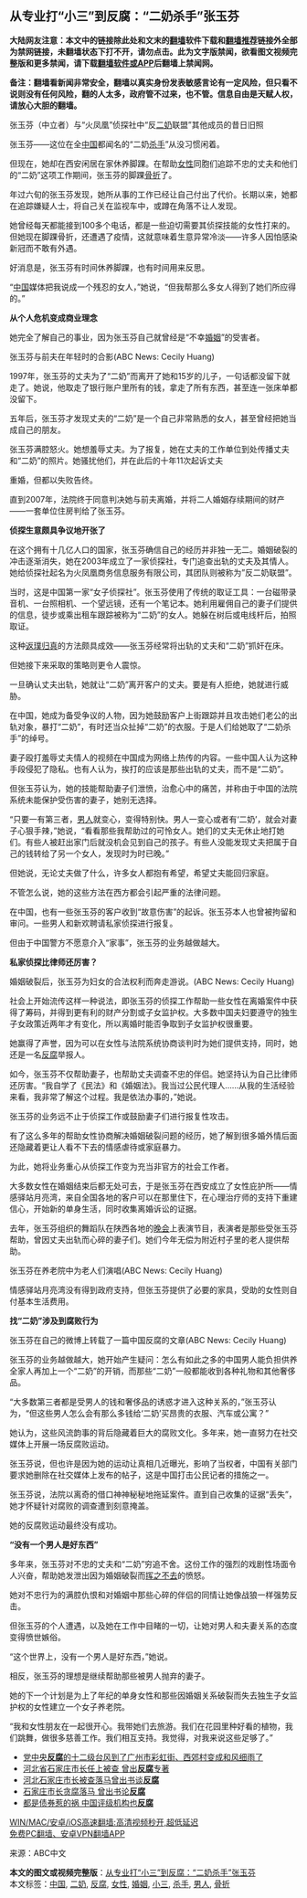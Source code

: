  <h2>从专业打“小三”到反腐：“二奶杀手”张玉芬</h2> <p class="notice"><b>大陆网友注意：本文中的链接除此处和文末的<a href="https://github.com/bannedbook/fanqiang" >翻墙</a>软件下载和<a href="https://github.com/killgcd/justmysocks/blob/master/README.md">翻墙推荐</a>链接外全部为禁网链接，未翻墙状态下打不开，请勿点击。此为文字版禁闻，欲看图文视频完整版和更多禁闻，请下载<a href="https://github.com/bannedbook/fanqiang">翻墙软件或APP</a>后翻墙上禁闻网。</p><p>备注：翻墙看新闻非常安全，翻墙以真实身份发表敏感言论有一定风险，但只看不说则没有任何风险，翻的人太多，政府管不过来，也不管。信息自由是天赋人权，请放心大胆的翻墙。</b></p>  <div class="entry"> <p id="conimg">张玉芬（中立者）与“火凤凰”侦探社中“反<a href="https://www.bannedbook.org/bnews/tag/%e4%ba%8c%e5%a5%b6/" class="st_tag internal_tag" rel="tag" title="标签 二奶 下的日志">二奶</a>联盟”其他成员的昔日旧照</p> <p>张玉芬——这位在全<span class='wp_keywordlink_affiliate'><a href="https://www.bannedbook.org/" title="中国" target="_blank">中国</a></span>都闻名的“二奶<a href="https://www.bannedbook.org/bnews/tag/%E6%9D%80%E6%89%8B/" class="st_tag internal_tag" rel="tag" title="标签 杀手 下的日志">杀手</a>”从没习惯闲着。</p> <p>但现在，她却在西安闲居在家休养脚踝。在帮助<a href="https://www.bannedbook.org/bnews/tag/%e5%a5%b3%e6%80%a7/" class="st_tag internal_tag" rel="tag" title="标签 女性 下的日志">女性</a>同胞们追踪不忠的丈夫和他们的“二奶”这项工作期间，张玉芬的脚踝<a href="https://www.bannedbook.org/bnews/tag/%E9%AA%A8%E6%8A%98/" class="st_tag internal_tag" rel="tag" title="标签 骨折 下的日志">骨折</a>了。</p> <p>年过六旬的张玉芬发现，她所从事的工作已经让自己付出了代价。长期以来，她都在追踪嫌疑人士，将自己关在监视车中，或蹲在角落不让人发现。</p> <p>她曾经每天都能接到100多个电话，都是一些迫切需要其侦探技能的女性打来的。但她现在脚踝骨折，还遭遇了疫情，这就意味着生意异常冷淡——许多人因怕感染新冠而不敢有外遇。</p> <p>好消息是，张玉芬有时间休养脚踝，也有时间用来反思。</p> <p>“<a href="https://www.bannedbook.org/bnews/tag/%E4%B8%AD%E5%9B%BD/" class="st_tag internal_tag" rel="tag" title="标签 中国 下的日志">中国</a>媒体把我说成一个残忍的女人，”她说，“但我帮那么多女人得到了她们所应得的。”</p> <p><strong>从个人危机变成商业理念</strong></p> <p>她完全了解自己的事业，因为张玉芬自己就曾经是“不幸<a href="https://www.bannedbook.org/bnews/tag/%e5%a9%9a%e5%a7%bb/" class="st_tag internal_tag" rel="tag" title="标签 婚姻 下的日志">婚姻</a>”的受害者。</p> <p>张玉芬与前夫在年轻时的合影(ABC News: Cecily Huang)</p> <p>1997年，张玉芬的丈夫为了“二奶”而离开了她和15岁的儿子，一句话都没留下就走了。她说，他取走了银行账户里所有的钱，拿走了所有东西，甚至连一张床单都没留下。</p> <p>五年后，张玉芬才发现丈夫的“二奶”是一个自己非常熟悉的女人，甚至曾经把她当成自己的朋友。</p> <p>张玉芬满腔怒火。她想羞辱丈夫。为了报复，她在丈夫的工作单位到处传播丈夫和“二奶”的照片。她骚扰他们，并在此后的十年11次起诉丈夫</p> <p>重婚，但都以失败告终。</p>  <p>直到2007年，法院终于同意判决她与前夫离婚，并将二人婚姻存续期间的财产——一套单位住房判给了张玉芬。</p> <p><strong>侦探生意颇具争议地开张了</strong></p> <p>在这个拥有十几亿人口的国家，张玉芬确信自己的经历并非独一无二。婚姻破裂的冲击逐渐消失，她在2003年成立了一家侦探社，专门追查出轨的丈夫及其情人。她给侦探社起名为火凤凰商务信息服务有限公司，其团队则被称为&#8221;反二奶联盟&#8221;。</p> <p>当时，这是中国第一家“女子侦探社”。张玉芬使用了传统的取证工具：一台磁带录音机、一台照相机、一个望远镜，还有一个笔记本。她利用雇佣自己的妻子们提供的信息，徒步或乘出租车跟踪被称为“二奶”的女人。她躲在树后或电线杆后，拍照取证。</p> <p>这种<span class='wp_keywordlink'><a href="https://www.bannedbook.org/forum3/topic2320.html" title="《返璞归真-神奇的前世回溯疗法》" target="_blank">返璞归真</a></span>的方法颇具成效——张玉芬经常将出轨的丈夫和“二奶”抓奸在床。</p> <p>但她接下来采取的策略则更令人震惊。</p> <p>一旦确认丈夫出轨，她就让“二奶”离开客户的丈夫。要是有人拒绝，她就进行威胁。</p> <p>在中国，她成为备受争议的人物，因为她鼓励客户上街跟踪并且攻击她们老公的出轨对象，暴打“二奶”，有时还当众扯掉“二奶”的衣服。于是人们给她取了“二奶杀手”的绰号。</p> <p>妻子殴打羞辱丈夫情人的视频在中国成为网络上热传的内容。一些中国人认为这种手段侵犯了隐私。也有人认为，挨打的应该是那些出轨的丈夫，而不是“二奶”。</p> <p>但张玉芬认为，她的技能帮助妻子们泄愤，治愈心中的痛苦，并称由于中国的法院系统未能保护受伤害的妻子，她别无选择。</p> <p>“只要一有第三者，<a href="https://www.bannedbook.org/bnews/tag/%e7%94%b7%e4%ba%ba/" class="st_tag internal_tag" rel="tag" title="标签 男人 下的日志">男人</a>就变心，变得特别快。男人一变心或者有‘二奶’，就会对妻子心狠手辣，”她说，“看看那些我帮助过的可怜女人。她们的丈夫无休止地打她们。有些人被赶出家门后就没机会见到自己的孩子。有些人没能发现丈夫把属于自己的钱转给了另一个女人，发现时为时已晚。”</p> <p>但她说，无论丈夫做了什么，许多女人都抱有希望，希望丈夫能回归家庭。</p> <p>不管怎么说，她的这些方法在西方都会引起严重的法律问题。</p> <p>在中国，也有一些张玉芬的客户收到“故意伤害”的起诉。张玉芬本人也曾被拘留和审问。一些男人和新欢聘请私家侦探进行报复。</p>  <p>但由于中国警方不愿意介入“家事”，张玉芬的业务越做越大。</p> <p><strong>私家侦探比律师还厉害？</strong></p> <p>婚姻破裂后，张玉芬为妇女的合法权利而奔走游说。(ABC News: Cecily Huang)</p> <p>社会上开始流传这样一种说法，即张玉芬的侦探工作帮助一些女性在离婚案件中获得了筹码，并得到更有利的财产分割或子女监护权。大多数中国夫妇要遵守的独生子女政策近两年才有变化，所以离婚时能否争取到子女监护权很重要。</p> <p>她赢得了声誉，因为可以在女性与法院系统协商谈判时为她们提供支持，同时，她还是一名<a href="https://www.bannedbook.org/bnews/tag/%e5%8f%8d%e8%85%90/" class="st_tag internal_tag" rel="tag" title="标签 反腐 下的日志">反腐</a>举报人。</p> <p>如今，张玉芬不仅帮助妻子，也帮助丈夫调查不忠的伴侣。她坚持认为自己比律师还厉害。“我自学了《民法》和《婚姻法》。我当过公民代理人&#8230;&#8230;从我的生活经验来看，我非常了解这个过程。我是依法办事的，”她说。</p> <p>张玉芬的业务远不止于侦探工作或鼓励妻子们进行报复性攻击。</p> <p>有了这么多年的帮助女性协商解决婚姻破裂问题的经历，她了解到很多婚外情后面还隐藏着更让人看不下去的情感虐待或家庭暴力。</p> <p>为此，她将业务重心从侦探工作变为充当非官方的社会工作者。</p> <p>大多数女性在婚姻结束后都无处可去，于是张玉芬在西安成立了女性庇护所——情感驿站月亮湾，来自全国各地的客户可以在那里住下，在心理治疗师的支持下重建信心，开始新的单身生活，同时收集离婚诉讼的证据。</p> <p>去年，张玉芬组织的舞蹈队在陕西各地的<span class='wp_keywordlink_affiliate'><a href="https://zh-cn.shenyunperformingarts.org/" title="晚会" target="_blank">晚会</a></span>上表演节目，表演者是那些受张玉芬帮助，曾因丈夫出轨而心碎的妻子们。她们今年无偿为附近村子里的老人提供帮助。</p> <p>张玉芬在养老院中为老人们演唱(ABC News: Cecily Huang)</p> <p>情感驿站月亮湾没有得到政府支持，但张玉芬提供了必要的家具，受助的女性则自付基本生活费用。</p> <p><strong>找“二奶”涉及到腐败行为</strong></p>  <p>张玉芬在自己的微博上转载了一篇中国反腐的文章(ABC News: Cecily Huang)</p> <p>张玉芬的业务越做越大，她开始产生疑问：怎么有如此之多的中国男人能负担供养全家人再加上一个“二奶”的开销，而那些“二奶”一般都能收到各种礼物和其他奢侈品。</p> <p>“大多数第三者都是受男人的钱和奢侈品的诱惑才进入这种关系的，”张玉芬认为，“但这些男人怎么会有那么多钱给‘二奶’买昂贵的衣服、汽车或公寓？”</p> <p>她认为，这些风流韵事的背后隐藏着巨大的腐败文化。多年来，她一直努力在社交媒体上开展一场反腐败运动。</p> <p>张玉芬说，但也许是因为她的运动让真相几近曝光，影响了当权者，中国有关部门要求她删除在社交媒体上发布的帖子，这是中国打击公民记者的措施之一。</p> <p>张玉芬说，法院以离奇的借口神神秘秘地拖延案件。直到自己收集的证据“丢失”，她才怀疑针对腐败的调查遭到刻意掩盖。</p> <p>她的反腐败运动最终没有成功。</p> <p><strong>“没有一个男人是好东西”</strong></p> <p>多年来，张玉芬对不忠的丈夫和“二奶”穷追不舍。这份工作的强烈的戏剧性场面令人兴奋，帮助她发泄出因为婚姻破裂而<span class='wp_keywordlink'><a href="https://www.bannedbook.org/forum2/topic1699.html" title="正见网《章冬：挥之不去》" target="_blank">挥之不去</a></span>的愤怒。</p> <p>她对不忠行为的满腔仇恨和对婚姻中那些心碎的伴侣的同情让她像战狼一样强势反击。</p> <p>但张玉芬的个人遭遇，以及她在工作中目睹的一切，让她对男人和夫妻关系的态度变得愤世嫉俗。</p> <p>“这个世界上，没有一个男人是好东西，”她说。</p> <p>相反，张玉芬的理想是继续帮助那些被男人抛弃的妻子。</p> <p>她的下一个计划是为上了年纪的单身女性和那些因婚姻关系破裂而失去独生子女监护权的女性建立一个女子养老院。</p>  <p>“我和女性朋友在一起很开心。我带她们去旅游。我们在花园里种好看的植物，我们跳舞，做很多慈善工作。我们相互支持。我觉得，对我来说这些足够了。”</p> <ul class='op-related-articles' title='相关阅读'> <li><a href='https://www.bannedbook.org/bnews/baitai/20210101/1459013.html' target='_blank'>党中央<b>反腐</b>的十二级台风到了广州市彩虹街、西郊村变成和风细雨了</a></li> <li><a href='https://www.bannedbook.org/bnews/cnnews/20201222/1452522.html' target='_blank'>河北省石家庄市长任上被查 曾出<b>反腐</b>专著</a></li> <li><a href='https://www.bannedbook.org/bnews/baitai/20201221/1452293.html' target='_blank'>河北石家庄市长被查落马曾出书谈<b>反腐</b></a></li> <li><a href='https://www.bannedbook.org/bnews/headline/20201221/1452250.html' target='_blank'>石家庄市长贪腐落马 曾出书论<b>反腐</b></a></li> <li><a href='https://www.bannedbook.org/bnews/ssgc/20201216/1448887.html' target='_blank'>都是债券惹的祸 中国评级机构也<b>反腐</b></a></li> </ul> <p class="texttj"> <a href="https://github.com/bannedbook/fanqiang/wiki/V2ray%E6%9C%BA%E5%9C%BA" target="_blank">WIN/MAC/安卓/iOS高速翻墙:高清视频秒开,超低延迟</a><br/> <a href="https://github.com/bannedbook/fanqiang/wiki/%E7%A6%81%E9%97%BB%E7%BD%91%E5%AE%89%E5%8D%93%E7%BF%BB%E5%A2%99%E6%96%B0%E9%97%BBAPP" target="_blank">免费PC翻墙、安卓VPN翻墙APP</a></p><p> 来源：ABC中文 </p><a name='sharetosocial'></a>       <div><b>本文的图文或视频完整版</b>：<a href='https://www.bannedbook.org/bnews/cbnews/20210102/1459415.html'>从专业打“小三”到反腐：“二奶杀手”张玉芬</a></div>  </div><!--END ENTRY--> <div class="postfooter"> <div>本文标签：<a href="https://www.bannedbook.org/bnews/tag/%E4%B8%AD%E5%9B%BD/" rel="tag">中国</a>, <a href="https://www.bannedbook.org/bnews/tag/%e4%ba%8c%e5%a5%b6/" rel="tag">二奶</a>, <a href="https://www.bannedbook.org/bnews/tag/%e5%8f%8d%e8%85%90/" rel="tag">反腐</a>, <a href="https://www.bannedbook.org/bnews/tag/%e5%a5%b3%e6%80%a7/" rel="tag">女性</a>, <a href="https://www.bannedbook.org/bnews/tag/%e5%a9%9a%e5%a7%bb/" rel="tag">婚姻</a>, <a href="https://www.bannedbook.org/bnews/tag/%e5%b0%8f%e4%b8%89/" rel="tag">小三</a>, <a href="https://www.bannedbook.org/bnews/tag/%E6%9D%80%E6%89%8B/" rel="tag">杀手</a>, <a href="https://www.bannedbook.org/bnews/tag/%e7%94%b7%e4%ba%ba/" rel="tag">男人</a>, <a href="https://www.bannedbook.org/bnews/tag/%E9%AA%A8%E6%8A%98/" rel="tag">骨折</a></div>  </div><!--END POSTFOOTER--> 